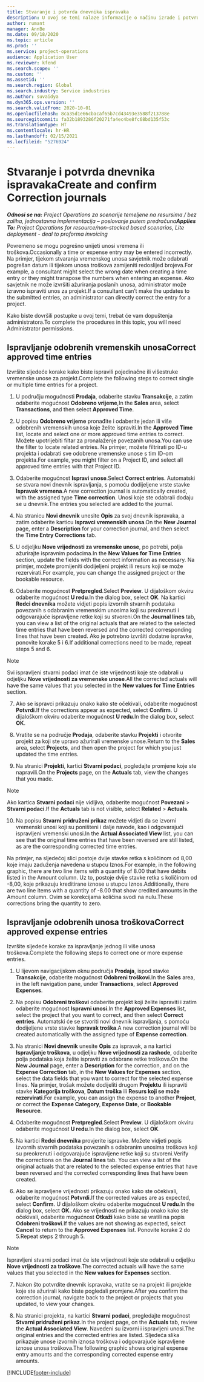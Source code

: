 ```yaml
---
title: Stvaranje i potvrda dnevnika ispravaka
description: U ovoj se temi nalaze informacije o načinu izrade i potvrde dnevnika ispravaka.
author: rumant
manager: AnnBe
ms.date: 09/18/2020
ms.topic: article
ms.prod: ''
ms.service: project-operations
audience: Application User
ms.reviewer: kfend
ms.search.scope: ''
ms.custom: ''
ms.assetid: ''
ms.search.region: Global
ms.search.industry: Service industries
ms.author: suvaidya
ms.dyn365.ops.version: ''
ms.search.validFrom: 2020-10-01
ms.openlocfilehash: 8ca35d1e66cbacaf65b7cd43493e3588f213788e
ms.sourcegitcommit: fa32b1893286f20271fa4ec4be8fc68bd135f53c
ms.translationtype: HT
ms.contentlocale: hr-HR
ms.lasthandoff: 02/15/2021
ms.locfileid: "5276924"
---
```

# <a name="create-and-confirm-correction-journals"></a><span data-ttu-id="d168c-103">Stvaranje i potvrda dnevnika ispravaka</span><span class="sxs-lookup"><span data-stu-id="d168c-103">Create and confirm Correction journals</span></span>

<span data-ttu-id="d168c-104">_**Odnosi se na:** Project Operations za scenarije temeljene na resursima / bez zaliha, jednostavna implementacija – poslovanje putem predračuna_</span><span class="sxs-lookup"><span data-stu-id="d168c-104">_**Applies To:** Project Operations for resource/non-stocked based scenarios, Lite deployment - deal to proforma invoicing_</span></span>

<span data-ttu-id="d168c-105">Povremeno se mogu pogrešno unijeti unosi vremena ili troškova.</span><span class="sxs-lookup"><span data-stu-id="d168c-105">Occasionally a time or expense entry may be entered incorrectly.</span></span> <span data-ttu-id="d168c-106">Na primjer, tijekom stvaranja vremenskog unosa savjetnik može odabrati pogrešan datum ili tijekom unosa troškova zamijeniti redoslijed brojeva.</span><span class="sxs-lookup"><span data-stu-id="d168c-106">For example, a consultant might select the wrong date when creating a time entry or they might transpose the numbers when entering an expense.</span></span> <span data-ttu-id="d168c-107">Ako savjetnik ne može izvršiti ažuriranja poslanih unosa, administrator može izravno ispraviti unos za projekt.</span><span class="sxs-lookup"><span data-stu-id="d168c-107">If a consultant can’t make the updates to the submitted entries, an administrator can directly correct the entry for a project.</span></span>

<span data-ttu-id="d168c-108">Kako biste dovršili postupke u ovoj temi, trebat će vam dopuštenja administratora.</span><span class="sxs-lookup"><span data-stu-id="d168c-108">To complete the procedures in this topic, you will need Administrator permissions.</span></span>

## <a name="correct-approved-time-entries"></a><span data-ttu-id="d168c-109">Ispravljanje odobrenih vremenskih unosa</span><span class="sxs-lookup"><span data-stu-id="d168c-109">Correct approved time entries</span></span>     

<span data-ttu-id="d168c-110">Izvršite sljedeće korake kako biste ispravili pojedinačne ili višestruke vremenske unose za projekt.</span><span class="sxs-lookup"><span data-stu-id="d168c-110">Complete the following steps to correct single or multiple time entries for a project.</span></span>

1. <span data-ttu-id="d168c-111">U području mogućnosti **Prodaja**, odaberite stavku **Transakcije**, a zatim odaberite mogućnost **Odobreno vrijeme**,</span><span class="sxs-lookup"><span data-stu-id="d168c-111">In the **Sales** area, select **Transactions**, and then select **Approved Time**.</span></span> 

2. <span data-ttu-id="d168c-112">U popisu **Odobreno vrijeme** pronađite i odaberite jedan ili više odobrenih vremenskih unosa koje želite ispraviti.</span><span class="sxs-lookup"><span data-stu-id="d168c-112">In the **Approved Time** list, locate and select one or more approved time entries to correct.</span></span> <span data-ttu-id="d168c-113">Možete upotrijebiti filtar za pronalaženje povezanih unosa.</span><span class="sxs-lookup"><span data-stu-id="d168c-113">You can use the filter to locate related entries.</span></span> <span data-ttu-id="d168c-114">Na primjer, možete filtrirati po ID-u projekta i odabrati sve odobrene vremenske unose s tim ID-om projekta.</span><span class="sxs-lookup"><span data-stu-id="d168c-114">For example, you might filter on a Project ID, and select all approved time entries with that Project ID.</span></span>

3. <span data-ttu-id="d168c-115">Odaberite mogućnost **Ispravi unose**.</span><span class="sxs-lookup"><span data-stu-id="d168c-115">Select **Correct entries**.</span></span> <span data-ttu-id="d168c-116">Automatski se stvara novi dnevnik ispravljanja, s pomoću dodijeljene vrste stavke **Ispravak vremena**.</span><span class="sxs-lookup"><span data-stu-id="d168c-116">A new correction journal is automatically created, with the assigned type **Time correction**.</span></span> <span data-ttu-id="d168c-117">Unosi koje ste odabrali dodaju se u dnevnik.</span><span class="sxs-lookup"><span data-stu-id="d168c-117">The entries you selected are added to the journal.</span></span> 

4. <span data-ttu-id="d168c-118">Na stranicu **Novi dnevnik** unesite **Opis** za svoj dnevnik ispravaka, a zatim odaberite karticu **Ispravci vremenskih unosa**.</span><span class="sxs-lookup"><span data-stu-id="d168c-118">On the **New Journal** page, enter a **Description** for your correction journal, and then select the **Time Entry Corrections** tab.</span></span>  

5. <span data-ttu-id="d168c-119">U odjeljku **Nove vrijednosti za vremenske unose**, po potrebi, polja ažurirajte ispravnim podacima.</span><span class="sxs-lookup"><span data-stu-id="d168c-119">In the **New Values for Time Entries** section, update the fields with the correct information as necessary.</span></span> <span data-ttu-id="d168c-120">Na primjer, možete promijeniti dodijeljeni projekt ili resurs koji se može rezervirati.</span><span class="sxs-lookup"><span data-stu-id="d168c-120">For example, you can change the assigned project or the bookable resource.</span></span>

6. <span data-ttu-id="d168c-121">Odaberite mogućnost **Pretpregled**.</span><span class="sxs-lookup"><span data-stu-id="d168c-121">Select **Preview**.</span></span> <span data-ttu-id="d168c-122">U dijaloškom okviru odaberite mogućnost **U redu**.</span><span class="sxs-lookup"><span data-stu-id="d168c-122">In the dialog box, select **OK**.</span></span> <span data-ttu-id="d168c-123">Na kartici **Redci dnevnika** možete vidjeti popis izvornih stvarnih podataka povezanih s odabranim vremenskim unosima koji su preokrenuti i odgovarajuće ispravljene retke koji su stvoreni.</span><span class="sxs-lookup"><span data-stu-id="d168c-123">On the **Journal lines** tab, you can view a list of the original actuals that are related to the selected time entries that have been reversed and the corrected corresponding lines that have been created.</span></span> <span data-ttu-id="d168c-124">Ako je potrebno izvršiti dodatne ispravke, ponovite korake 5 i 6.</span><span class="sxs-lookup"><span data-stu-id="d168c-124">If additional corrections need to be made, repeat steps 5 and 6.</span></span> 

> [!NOTE]
> <span data-ttu-id="d168c-125">Svi ispravljeni stvarni podaci imat će iste vrijednosti koje ste odabrali u odjeljku **Nove vrijednosti za vremenske unose**.</span><span class="sxs-lookup"><span data-stu-id="d168c-125">All the corrected actuals will have the same values that you selected in the **New values for Time Entries** section.</span></span>

7. <span data-ttu-id="d168c-126">Ako se ispravci prikazuju onako kako ste očekivali, odaberite mogućnost **Potvrdi**.</span><span class="sxs-lookup"><span data-stu-id="d168c-126">If the corrections appear as expected, select **Confirm**.</span></span> <span data-ttu-id="d168c-127">U dijaloškom okviru odaberite mogućnost **U redu**.</span><span class="sxs-lookup"><span data-stu-id="d168c-127">In the dialog box, select **OK**.</span></span>

8. <span data-ttu-id="d168c-128">Vratite se na područje **Prodaja**, odaberite stavku **Projekti** i otvorite projekt za koji ste upravo ažurirali vremenske unose.</span><span class="sxs-lookup"><span data-stu-id="d168c-128">Return to the **Sales** area, select **Projects**, and then open the project for which you just updated the time entries.</span></span> 

9. <span data-ttu-id="d168c-129">Na stranici **Projekti**, kartici **Stvarni podaci**, pogledajte promjene koje ste napravili.</span><span class="sxs-lookup"><span data-stu-id="d168c-129">On the **Projects** page, on the **Actuals** tab, view the changes that you made.</span></span> 

> [!NOTE]
> <span data-ttu-id="d168c-130">Ako kartica **Stvarni podaci** nije vidljiva, odaberite mogućnost **Povezani** > **Stvarni podaci**.</span><span class="sxs-lookup"><span data-stu-id="d168c-130">If the **Actuals** tab is not visible, select **Related** > **Actuals**.</span></span>  

10. <span data-ttu-id="d168c-131">Na popisu **Stvarni pridruženi prikaz** možete vidjeti da se izvorni vremenski unosi koji su poništeni i dalje navode, kao i odgovarajući ispravljeni vremenski unosi.</span><span class="sxs-lookup"><span data-stu-id="d168c-131">In the **Actual Associated View** list, you can see that the original time entries that have been reversed are still listed, as are the corresponding corrected time entries.</span></span> 

<span data-ttu-id="d168c-132">Na primjer, na sljedećoj slici postoje dvije stavke retka s količinom od 8,00 koje imaju zaduženja navedena u stupcu Iznos.</span><span class="sxs-lookup"><span data-stu-id="d168c-132">For example, in the following graphic, there are two line items with a quantity of 8.00 that have debits listed in the Amount column.</span></span> <span data-ttu-id="d168c-133">Uz to, postoje dvije stavke retka s količinom od -8,00, koje prikazuju kreditirane iznose u stupcu Iznos.</span><span class="sxs-lookup"><span data-stu-id="d168c-133">Additionally, there are two line items with a quantity of -8.00 that show credited amounts in the Amount column.</span></span> <span data-ttu-id="d168c-134">Ovim se korekcijama količina svodi na nulu.</span><span class="sxs-lookup"><span data-stu-id="d168c-134">These corrections bring the quantity to zero.</span></span>

 
## <a name="correct-approved-expense-entries"></a><span data-ttu-id="d168c-135">Ispravljanje odobrenih unosa troškova</span><span class="sxs-lookup"><span data-stu-id="d168c-135">Correct approved expense entries</span></span>

<span data-ttu-id="d168c-136">Izvršite sljedeće korake za ispravljanje jednog ili više unosa troškova.</span><span class="sxs-lookup"><span data-stu-id="d168c-136">Complete the following steps to correct one or more expense entries.</span></span> 

1. <span data-ttu-id="d168c-137">U lijevom navigacijskom oknu područja **Prodaja**, ispod stavke **Transakcije**, odaberite mogućnost **Odobreni troškovi**.</span><span class="sxs-lookup"><span data-stu-id="d168c-137">In the **Sales** area, in the left navigation pane, under **Transactions**, select **Approved Expenses**.</span></span>

2. <span data-ttu-id="d168c-138">Na popisu **Odobreni troškovi** odaberite projekt koji želite ispraviti i zatim odaberite mogućnost **Ispravni unosi**.</span><span class="sxs-lookup"><span data-stu-id="d168c-138">In the **Approved Expenses** list, select the project that you want to correct, and then select **Correct entries**.</span></span> <span data-ttu-id="d168c-139">Automatski će se stvoriti novi dnevnik ispravljanja, s pomoću dodijeljene vrste stavke **Ispravak troška**.</span><span class="sxs-lookup"><span data-stu-id="d168c-139">A new correction journal will be created automatically with the assigned type of **Expense correction**.</span></span> 

3. <span data-ttu-id="d168c-140">Na stranici **Novi dnevnik** unesite **Opis** za ispravak, a na kartici **Ispravljanje troškova**, u odjeljku **Nove vrijednosti za rashode**, odaberite polja podataka koja želite ispraviti za odabrane retke troškova.</span><span class="sxs-lookup"><span data-stu-id="d168c-140">On the **New Journal** page, enter a **Description** for the correction, and on the **Expense Correction** tab, in the **New Values for Expenses** section, select the data fields that you want to correct for the selected expense lines.</span></span> <span data-ttu-id="d168c-141">Na primjer, trošak možete dodijeliti drugom **Projektu** ili ispraviti stavke **Kategorija troškova**, **Datum troška** ili **Resurs koji se može rezervirati**.</span><span class="sxs-lookup"><span data-stu-id="d168c-141">For example, you can assign the expense to another **Project**, or correct the **Expense Category**, **Expense Date**, or **Bookable Resource**.</span></span>

4. <span data-ttu-id="d168c-142">Odaberite mogućnost **Pretpregled**.</span><span class="sxs-lookup"><span data-stu-id="d168c-142">Select **Preview**.</span></span> <span data-ttu-id="d168c-143">U dijaloškom okviru odaberite mogućnost **U redu**.</span><span class="sxs-lookup"><span data-stu-id="d168c-143">In the dialog box, select **OK**.</span></span> 

5. <span data-ttu-id="d168c-144">Na kartici **Redci dnevnika** provjerite ispravke. Možete vidjeti popis izvornih stvarnih podataka povezanih s odabranim unosima troškova koji su preokrenuti i odgovarajuće ispravljene retke koji su stvoreni.</span><span class="sxs-lookup"><span data-stu-id="d168c-144">Verify the corrections on the **Journal lines** tab. You can view a list of the original actuals that are related to the selected expense entries that have been reversed and the corrected corresponding lines that have been created.</span></span>

6. <span data-ttu-id="d168c-145">Ako se ispravljene vrijednosti prikazuju onako kako ste očekivali, odaberite mogućnost **Potvrdi**.</span><span class="sxs-lookup"><span data-stu-id="d168c-145">If the corrected values are as expected, select **Confirm**.</span></span> <span data-ttu-id="d168c-146">U dijaloškom okviru odaberite mogućnost **U redu**.</span><span class="sxs-lookup"><span data-stu-id="d168c-146">In the dialog box, select **OK.**</span></span> <span data-ttu-id="d168c-147">Ako se vrijednosti ne prikazuju onako kako ste očekivali, odaberite mogućnost **Otkaži** kako biste se vratili na popis **Odobreni troškovi**.</span><span class="sxs-lookup"><span data-stu-id="d168c-147">If the values are not showing as expected, select **Cancel** to return to the **Approved Expenses** list.</span></span> <span data-ttu-id="d168c-148">Ponovite korake 2 do 5.</span><span class="sxs-lookup"><span data-stu-id="d168c-148">Repeat steps 2 through 5.</span></span> 

> [!NOTE]
> <span data-ttu-id="d168c-149">Ispravljeni stvarni podaci imat će iste vrijednosti koje ste odabrali u odjeljku **Nove vrijednosti za troškove**.</span><span class="sxs-lookup"><span data-stu-id="d168c-149">The corrected actuals will have the same values that you selected in the **New values for Expenses** section.</span></span>

7. <span data-ttu-id="d168c-150">Nakon što potvrdite dnevnik ispravaka, vratite se na projekt ili projekte koje ste ažurirali kako biste pogledali promjene.</span><span class="sxs-lookup"><span data-stu-id="d168c-150">After you confirm the correction journal, navigate back to the project or projects that you updated, to view your changes.</span></span>  

8. <span data-ttu-id="d168c-151">Na stranici projekta, na kartici **Stvarni podaci**, pregledajte mogućnost **Stvarni pridruženi prikaz**.</span><span class="sxs-lookup"><span data-stu-id="d168c-151">In the project page, on the **Actuals** tab, review the **Actual Associated View**.</span></span> <span data-ttu-id="d168c-152">Navedeni su izvorni i ispravljeni unosi.</span><span class="sxs-lookup"><span data-stu-id="d168c-152">The original entries and the corrected entries are listed.</span></span> <span data-ttu-id="d168c-153">Sljedeća slika prikazuje unose izvornih iznosa troškova i odgovarajuće ispravljene iznose unosa troškova.</span><span class="sxs-lookup"><span data-stu-id="d168c-153">The following graphic shows original expense entry amounts and the corresponding corrected expense entry amounts.</span></span> 




[!INCLUDE[footer-include](../includes/footer-banner.md)]